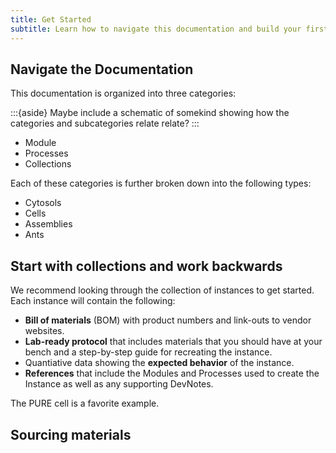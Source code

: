 ```yaml
---
title: Get Started
subtitle: Learn how to navigate this documentation and build your first cytosols and cells.
---
```


## Navigate the Documentation

This documentation is organized into three categories:

:::{aside}
Maybe include a schematic of somekind showing how the categories and subcategories relate relate?
:::

- Module
- Processes
- Collections

Each of these categories is further broken down into the following types:

- Cytosols
- Cells
- Assemblies
- Ants

## Start with collections and work backwards

We recommend looking through the collection of instances to get started. Each instance will contain the following:

- **Bill of materials** (BOM) with product numbers and link-outs to vendor websites.
- **Lab-ready protocol** that includes materials that you should have at your bench and a step-by-step guide for recreating the instance.
- Quantiative data showing the **expected behavior** of the instance.
- **References**  that include the Modules and Processes used to create the Instance as well as any supporting DevNotes. 

The PURE cell is a favorite example.

## Sourcing materials

